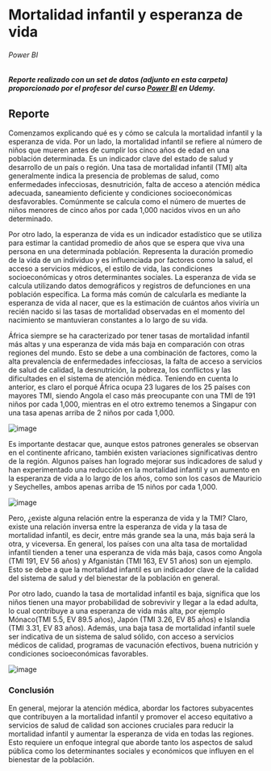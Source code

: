 # Mortalidad infantil y esperanza de vida

###### Power BI

##### Reporte realizado con un set de datos (adjunto en esta carpeta) proporcionado por el profesor del curso [Power BI](https://github.com/RoderickGamer/RoderickGamer/blob/6ec82ba9d8edd813a08e6b09c888952a0fc21d2b/Formaci%C3%B3n%2C%20cursos%20y%20certificaciones.md) en Udemy.

## Reporte

Comenzamos explicando qué es y cómo se calcula la mortalidad infantil y la esperanza de vida. Por un lado, la mortalidad infantil se refiere al número de niños que mueren antes de cumplir los cinco años de edad en una población determinada. Es un indicador clave del estado de salud y desarrollo de un país o región. Una tasa de mortalidad infantil (TMI) alta generalmente indica la presencia de problemas de salud, como enfermedades infecciosas, desnutrición, falta de acceso a atención médica adecuada, saneamiento deficiente y condiciones socioeconómicas desfavorables. Comúnmente se calcula como el número de muertes de niños menores de cinco años por cada 1,000 nacidos vivos en un año determinado.

Por otro lado, la esperanza de vida es un indicador estadístico que se utiliza para estimar la cantidad promedio de años que se espera que viva una persona en una determinada población. Representa la duración promedio de la vida de un individuo y es influenciada por factores como la salud, el acceso a servicios médicos, el estilo de vida, las condiciones socioeconómicas y otros determinantes sociales. La esperanza de vida se calcula utilizando datos demográficos y registros de defunciones en una población específica. La forma más común de calcularla es mediante la esperanza de vida al nacer, que es la estimación de cuántos años viviría un recién nacido si las tasas de mortalidad observadas en el momento del nacimiento se mantuvieran constantes a lo largo de su vida. 

África siempre se ha caracterizado por tener tasas de mortalidad infantil más altas y una esperanza de vida más baja en comparación con otras regiones del mundo. Esto se debe a una combinación de factores, como la alta prevalencia de enfermedades infecciosas, la falta de acceso a servicios de salud de calidad, la desnutrición, la pobreza, los conflictos y las dificultades en el sistema de atención médica. Teniendo en cuenta lo anterior, es claro el porqué África ocupa 23 lugares de los 25 países con mayores TMI, siendo Angola el caso más preocupante con una TMI de 191 niños por cada 1,000, mientras en el otro extremo tenemos a Singapur con una tasa apenas arriba de 2 niños por cada 1,000. 

![image](https://github.com/RoderickGamer/RoderickPortfolio/assets/126647917/bde73f95-762b-44ba-8af6-944b1ca2517f)

Es importante destacar que, aunque estos patrones generales se observan en el continente africano, también existen variaciones significativas dentro de la región. Algunos países han logrado mejorar sus indicadores de salud y han experimentado una reducción en la mortalidad infantil y un aumento en la esperanza de vida a lo largo de los años, como son los casos de Mauricio y Seychelles, ambos apenas arriba de 15 niños por cada 1,000.

![image](https://github.com/RoderickGamer/RoderickPortfolio/assets/126647917/88feed80-56cd-472b-b962-4db7f2db6d7f)

Pero, ¿existe alguna relación entre la esperanza de vida y la TMI? Claro, existe una relación inversa entre la esperanza de vida y la tasa de mortalidad infantil, es decir, entre más grande sea la una, más baja será la otra, y viceversa. En general, los países con una alta tasa de mortalidad infantil tienden a tener una esperanza de vida más baja, casos como Angola (TMI 191, EV 56 años) y Afganistán (TMI 163, EV 51 años) son un ejemplo. Esto se debe a que la mortalidad infantil es un indicador clave de la calidad del sistema de salud y del bienestar de la población en general.

Por otro lado, cuando la tasa de mortalidad infantil es baja, significa que los niños tienen una mayor probabilidad de sobrevivir y llegar a la edad adulta, lo cual contribuye a una esperanza de vida más alta, por ejemplo Mónaco(TMI 5.5, EV 89.5 años), Japón (TMI 3.26, EV 85 años) e Islandia (TMI 3.31, EV 83 años). Además, una baja tasa de mortalidad infantil suele ser indicativa de un sistema de salud sólido, con acceso a servicios médicos de calidad, programas de vacunación efectivos, buena nutrición y condiciones socioeconómicas favorables.

![image](https://github.com/RoderickGamer/RoderickPortfolio/assets/126647917/35f809a6-ceb3-418f-b0dc-91a13cd605c0)

### Conclusión

En general, mejorar la atención médica, abordar los factores subyacentes que contribuyen a la mortalidad infantil y promover el acceso equitativo a servicios de salud de calidad son acciones cruciales para reducir la mortalidad infantil y aumentar la esperanza de vida en todas las regiones. Esto requiere un enfoque integral que aborde tanto los aspectos de salud pública como los determinantes sociales y económicos que influyen en el bienestar de la población.
